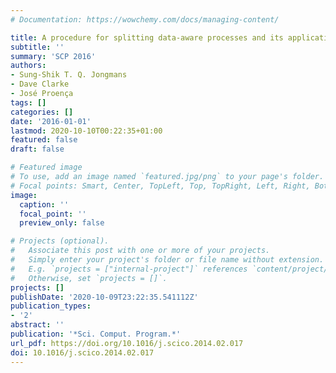 ```yaml
---
# Documentation: https://wowchemy.com/docs/managing-content/

title: A procedure for splitting data-aware processes and its application to coordination
subtitle: ''
summary: 'SCP 2016'
authors:
- Sung-Shik T. Q. Jongmans
- Dave Clarke
- José Proença
tags: []
categories: []
date: '2016-01-01'
lastmod: 2020-10-10T00:22:35+01:00
featured: false
draft: false

# Featured image
# To use, add an image named `featured.jpg/png` to your page's folder.
# Focal points: Smart, Center, TopLeft, Top, TopRight, Left, Right, BottomLeft, Bottom, BottomRight.
image:
  caption: ''
  focal_point: ''
  preview_only: false

# Projects (optional).
#   Associate this post with one or more of your projects.
#   Simply enter your project's folder or file name without extension.
#   E.g. `projects = ["internal-project"]` references `content/project/deep-learning/index.md`.
#   Otherwise, set `projects = []`.
projects: []
publishDate: '2020-10-09T23:22:35.541112Z'
publication_types:
- '2'
abstract: ''
publication: '*Sci. Comput. Program.*'
url_pdf: https://doi.org/10.1016/j.scico.2014.02.017
doi: 10.1016/j.scico.2014.02.017
---
```

